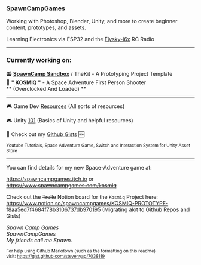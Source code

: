 ### SpawnCampGames
Working with Photoshop, Blender, Unity, and more to create beginner content, prototypes, and assets.

Learning Electronics via ESP32 and the [Flysky-i6x](https://github.com/SpawnCampGames/flysky-i6x) RC Radio

---
### Currently working on:</h2>
📻 [**SpawnCamp Sandbox**](https://www.github.com/spawncampgames/Sandbox) / TheKit - A Prototyping Project Template  
👾 **" KOSMIQ "** - A Space Adventure First Person Shooter  
    ** (Overclocked And Loaded) **

---

🎮 Game Dev [Resources](https://github.com/spawncampgames/Resources) (All sorts of resources)

🎮 Unity [101](https://www.github.com/spawncampgames/101) (Basics of Unity and helpful resources)

📜 Check out my [Github Gists](https://gist.github.com/spawncampgames) 🆕


<sub>
Youtube Tutorials, Space Adventure Game, Switch and Interaction System for Unity Asset Store
</sub>

---


You can find details for my new Space-Adventure game at:  

https://spawncampgames.itch.io or  
~~https://www.spawncampgames.com/kosmiq~~  

Check out the ~~Trello~~ Notion board for the `Kosmiq` Project here:  
https://www.notion.so/spawncampgames/KOSMIQ-PROTOTYPE-f8aa5ed7f4684f78b3106737db970195
(Migrating alot to Github Repos and Gists)

*Spawn Camp Games  
SpawnCampGames  
My friends call me Spawn.*  

<sub>For help using Github Markdown (such as the formatting on this readme)  
visit: https://gist.github.com/stevenyap/7038119</sub>
